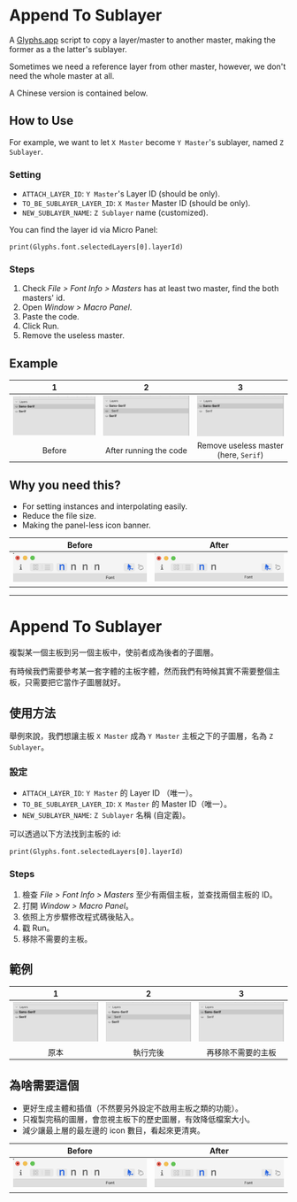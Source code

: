 
# Append To Sublayer

A [Glyphs.app](https://glyphsapp.com/) script to copy a layer/master to another master, making the former as a the latter's sublayer.

Sometimes we need a reference layer from other master, however, we don't need the whole master at all.

A Chinese version is contained below.

## How to Use

For example, we want to let `X Master` become `Y Master`'s sublayer, named `Z Sublayer`.

### Setting

- `ATTACH_LAYER_ID`: `Y Master`'s Layer ID (should be only).
- `TO_BE_SUBLAYER_LAYER_ID`: `X Master` Master ID (should be only).
- `NEW_SUBLAYER_NAME`: `Z Sublayer` name (customized).

You can find the layer id via Micro Panel:

```
print(Glyphs.font.selectedLayers[0].layerId)
```


### Steps

1. Check *File > Font Info > Masters* has at least two master, find the both masters' id.
1. Open *Window > Macro Panel*.
1. Paste the code.
2. Click Run.
3. Remove the useless master.

## Example

|1|2|3|
|:---:|:---:|:---:|
|![](1.png)|![](2.png)|![](3.png)|
|Before|After running the code|Remove useless master (here, `Serif`)|



## Why you need this?

- For setting instances and interpolating easily.
- Reduce the file size.
- Making the panel-less icon banner.

|Before|After|
|:---:|:---:|
|![](before.png)|![](after.png)|

***

# Append To Sublayer

複製某一個主板到另一個主板中，使前者成為後者的子圖層。

有時候我們需要參考某一套字體的主板字體，然而我們有時候其實不需要整個主板，只需要把它當作子圖層就好。

## 使用方法

舉例來說，我們想讓主板 `X Master` 成為 `Y Master` 主板之下的子圖層，名為 `Z Sublayer`。

### 設定

- `ATTACH_LAYER_ID`: `Y Master` 的 Layer ID （唯一）。
- `TO_BE_SUBLAYER_LAYER_ID`: `X Master` 的 Master ID（唯一）。
- `NEW_SUBLAYER_NAME`: `Z Sublayer` 名稱 (自定義)。


可以透過以下方法找到主板的 id:

```
print(Glyphs.font.selectedLayers[0].layerId)
```

### Steps

1. 檢查 *File > Font Info > Masters* 至少有兩個主板，並查找兩個主板的 ID。
2. 打開 *Window > Macro Panel*。
3. 依照上方步驟修改程式碼後貼入。
4. 戳 Run。
5. 移除不需要的主板。

## 範例

|1|2|3|
|:---:|:---:|:---:|
|![](1.png)|![](2.png)|![](3.png)|
|原本|執行完後|再移除不需要的主板|


## 為啥需要這個

- 更好生成主體和插值（不然要另外設定不啟用主板之類的功能）。
- 只複製完稿的圖層，會忽視主板下的歷史圖層，有效降低檔案大小。
- 減少讓最上層的最左邊的 icon 數目，看起來更清爽。

|Before|After|
|:---:|:---:|
|![](before.png)|![](after.png)|
